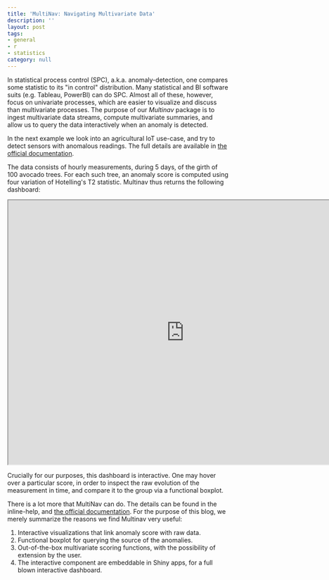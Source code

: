 ```yaml
---
title: 'MultiNav: Navigating Multivariate Data'
description: ''
layout: post
tags:
- general
- r
- statistics
category: null
---
```


In statistical process control (SPC), a.k.a. anomaly-detection, one compares some statistic to its "in control" distribution. 
Many statistical and BI software suits (e.g. Tableau, PowerBI) can do SPC.
Almost all of these, however, focus on univariate processes, which are easier to visualize and discuss than multivariate processes.
The purpose of our _Multinav_ package is to ingest multivariate data streams, compute multivariate summaries, and allow us to query the data interactively when an anomaly is detected. 

In the next example we look into an agricultural IoT use-case, and try to detect sensors with anomalous readings. 
The full details are available in [the official documentation](https://efratvil.github.io/MultiNav/Documentation/).

The data consists of hourly measurements, during 5 days, of the girth of 100 avocado trees. 
For each such tree, an anomaly score is computed using four variation of Hotelling's T2 statistic.
Multinav thus returns the following dashboard:

<iframe src="https://efratvil.github.io/demos/MultiNav/MultiNav_simple_demo.html" width="800" height="600"></iframe>

Crucially for our purposes, this dashboard is interactive.
One may hover over a particular score, in order to inspect the raw evolution of the measurement in time, and compare it to the group via a functional boxplot. 

There is a lot more that MultiNav can do.
The details can be found in the inline-help, and [the official documentation](https://efratvil.github.io/MultiNav/Documentation/).
For the purpose of this blog, we merely summarize the reasons we find Multinav very useful:

1. Interactive visualizations that link anomaly score with raw data. 
2. Functional boxplot for querying the source of the anomalies. 
3. Out-of-the-box multivariate scoring functions, with the possibility of extension by the user. 
4. The interactive component are embeddable in Shiny apps, for a full blown interactive dashboard. 




